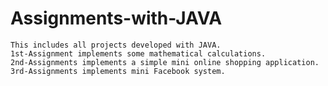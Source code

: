 # Assignments-with-JAVA
	This includes all projects developed with JAVA.
	1st-Assignment implements some mathematical calculations.
	2nd-Assignments implements a simple mini online shopping application.
	3rd-Assignments implements mini Facebook system.
